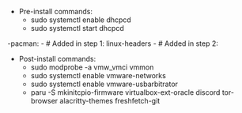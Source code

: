 - Pre-install commands:
	- sudo systemctl enable dhcpcd
	- sudo systemctl start dhcpcd
	
-pacman:
	- # Added in step 1: linux-headers 
	- # Added in step 2: 

- Post-install commands:
	- sudo modprobe -a vmw_vmci vmmon
	- sudo systemctl enable vmware-networks
	- sudo systemctl enable vmware-usbarbitrator
	- paru -S mkinitcpio-firmware virtualbox-ext-oracle discord tor-browser alacritty-themes freshfetch-git
